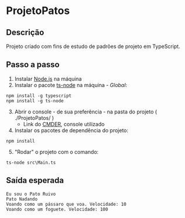 # ProjetoPatos
## Descrição
Projeto criado com fins de estudo de padrões de projeto em TypeScript.

## Passo a passo
1. Instalar [Node.js](https://nodejs.org/en/) na máquina
2. Instalar o pacote [ts-node](https://www.npmjs.com/package/ts-node) na máquina - *Global*:
```
npm install -g typescript
npm install -g ts-node
```
3. Abrir o console - de sua preferência - na pasta do projeto ( ./ProjetoPatos/ )
    - Link do [CMDER](https://cmder.net), console utilizado
4. Instalar os pacotes de dependência do projeto:
```
npm install
```
5. "Rodar" o projeto com o comando:
```    
ts-node src\Main.ts
```
## Saída esperada
```
Eu sou o Pato Ruivo
Pato Nadando
Voando como um pássaro que voa. Velocidade: 10
Voando como um foguete. Velocidade: 100
```